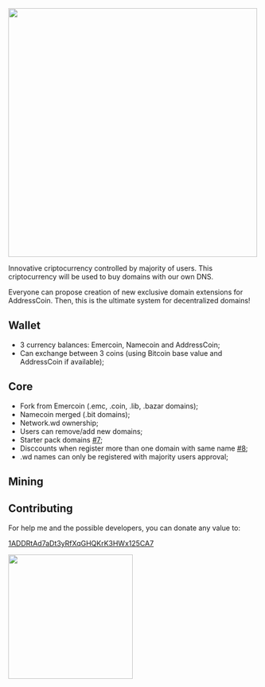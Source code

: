 <img width="500px" src="https://api.blockai.com/v1/registrations/egN3Yd/preview"/>

Innovative criptocurrency controlled by majority of users. This criptocurrency will be used to buy domains with our own DNS.

Everyone can propose creation of new exclusive domain extensions for AddressCoin.
Then, this is the ultimate system for decentralized domains!

## Wallet
* 3 currency balances: Emercoin, Namecoin and AddressCoin;
* Can exchange between 3 coins (using Bitcoin base value and AddressCoin if available);

## Core
* Fork from Emercoin (.emc, .coin, .lib, .bazar domains);
* Namecoin merged (.bit domains);
* Network.wd ownership;
* Users can remove/add new domains;
* Starter pack domains [#7](https://github.com/AddressCoin/AddressCoin/issues/7);
* Disccounts when register more than one domain with same name [#8](https://github.com/AddressCoin/AddressCoin/issues/8);
* .wd names can only be registered with majority users approval;

## Mining

## Contributing
For help me and the possible developers, you can donate any value to:

<a href="bitcoin:1ADDRtAd7aDt3yRfXqGHQKrK3HWx125CA7">1ADDRtAd7aDt3yRfXqGHQKrK3HWx125CA7</a>

<img width="250px" src="http://i.imgur.com/Roceilk.png"/>
